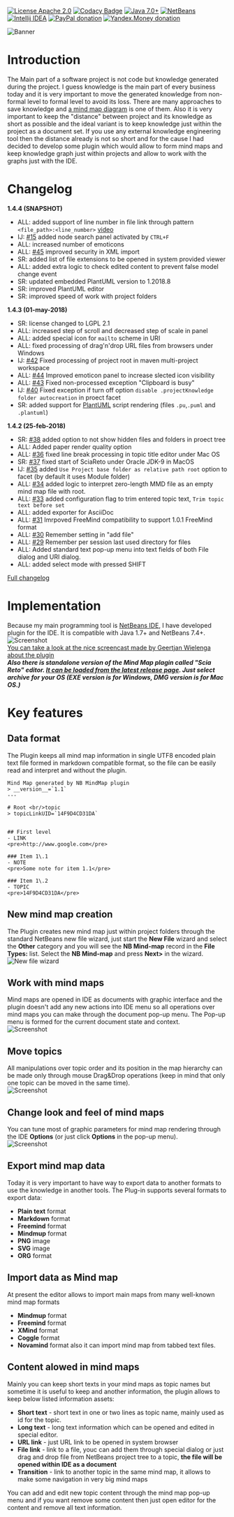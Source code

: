 [![License Apache 2.0](https://img.shields.io/badge/license-Apache%20License%202.0-green.svg)](http://www.apache.org/licenses/LICENSE-2.0)
[![Codacy Badge](https://api.codacy.com/project/badge/grade/6cec4cb9ac42419aa003a27597c3c357)](https://www.codacy.com/app/rrg4400/netbeans-mmd-plugin)
[![Java 7.0+](https://img.shields.io/badge/java-7.0%2b-green.svg)](http://www.oracle.com/technetwork/java/javase/downloads/index.html)
[![NetBeans](https://img.shields.io/badge/netbeans-8.0%2b-green.svg)](http://plugins.netbeans.org/plugin/60188/nb-mindmap-editor)
[![Intellij IDEA](https://img.shields.io/badge/idea-14.0.5%2b-green.svg)](https://plugins.jetbrains.com/plugin/8045)
[![PayPal donation](https://img.shields.io/badge/donation-PayPal-red.svg)](https://www.paypal.com/cgi-bin/webscr?cmd=_s-xclick&hosted_button_id=AHWJHJFBAWGL2)
[![Yandex.Money donation](https://img.shields.io/badge/donation-Я.деньги-yellow.svg)](http://yasobe.ru/na/iamoss)

![Banner](https://raw.githubusercontent.com/raydac/netbeans-mmd-plugin/master/misc/banner.png)  

# Introduction
The Main part of a software project is not code but knowledge generated during the project. I guess knowledge is the main part of every business today and it is very important to move the generated knowledge from non-formal level to formal level to avoid its loss. There are many approaches to save knowledge and [a mind map diagram](https://en.wikipedia.org/wiki/Mind_map) is one of them. Also it is very important to keep the "distance" between project and its knowledge as short as possible and the ideal variant is to keep knowledge just within the project as a document set. If you use any external knowledge engineering tool then the distance already is not so short and for the cause I had decided to develop some plugin which would allow to form mind maps and keep knowledge graph just within projects and allow to work with the graphs just with the IDE.  

# Changelog
__1.4.4 (SNAPSHOT)__
- ALL: added support of line number in file link through pattern `<file_path>:<line_number>` [video](https://twitter.com/IgorMaznitsa/status/1013153379122581504)
- IJ:  [#15](https://github.com/raydac/netbeans-mmd-plugin/issues/15) added node search panel activated by `CTRL+F`
- ALL: increased number of emoticons
- ALL: [#45](https://github.com/raydac/netbeans-mmd-plugin/issues/45) improved security in XML import
- SR:  added list of file extensions to be opened in system provided viewer
- ALL: added extra logic to check edited content to prevent false model change event
- SR:  updated embedded PlantUML version to 1.2018.8
- SR:  improved PlantUML editor
- SR:  improved speed of work with project folders

__1.4.3 (01-may-2018)__
- SR:  license changed to LGPL 2.1
- ALL: increased step of scroll and decreased step of scale in panel
- ALL: added special icon for `mailto` scheme in URI
- ALL: fixed processing of drag'n'drop URL files from browsers under Windows
- IJ:  [#42](https://github.com/raydac/netbeans-mmd-plugin/issues/42) Fixed processing of project root in maven multi-project workspace
- ALL: [#44](https://github.com/raydac/netbeans-mmd-plugin/issues/44) Improved emoticon panel to increase slected icon visibility 
- ALL: [#43](https://github.com/raydac/netbeans-mmd-plugin/issues/43) Fixed non-processed exception "Clipboard is busy"
- IJ:  [#40](https://github.com/raydac/netbeans-mmd-plugin/issues/40) Fixed exception if turn off option `disable .projectKnowledge folder autocreation` in proect facet
- SR:  added support for [PlantUML](http://plantuml.com/) script rendering (files `.pu`,`.puml` and `.plantuml`)

__1.4.2 (25-feb-2018)__
- SR:  [#38](https://github.com/raydac/netbeans-mmd-plugin/issues/38) added option to not show hidden files and folders in proect tree
- ALL: Added paper render quality option
- ALL: [#36](https://github.com/raydac/netbeans-mmd-plugin/issues/36) fixed line break processing in topic title editor under Mac OS
- SR:  [#37](https://github.com/raydac/netbeans-mmd-plugin/issues/37) fixed start of SciaReto under Oracle JDK-9 in MacOS
- IJ:  [#35](https://github.com/raydac/netbeans-mmd-plugin/issues/35) added `Use Project base folder as relative path root` option to facet (by default it uses Module folder)
- ALL: [#34](https://github.com/raydac/netbeans-mmd-plugin/issues/34) added logic to interpret zero-length MMD file as an empty mind map file with root.
- ALL: [#33](https://github.com/raydac/netbeans-mmd-plugin/issues/33) added configuration flag to trim entered topic text, `Trim topic text before set`
- ALL: added exporter for AsciiDoc
- ALL: [#31](https://github.com/raydac/netbeans-mmd-plugin/issues/31) Imrpoved FreeMind compatibility to support 1.0.1 FreeMind format
- ALL: [#30](https://github.com/raydac/netbeans-mmd-plugin/issues/30) Remember setting in "add file"
- ALL: [#29](https://github.com/raydac/netbeans-mmd-plugin/issues/29) Remember per session last used directory for files
- ALL: Added standard text pop-up menu into text fields of both File dialog and URI dialog.
- ALL: added select mode with pressed SHIFT

[Full changelog](https://github.com/raydac/netbeans-mmd-plugin/blob/master/changelog.txt)   

# Implementation
Because my main programming tool is [NetBeans IDE](https://netbeans.org/), I have developed plugin for the IDE. It is compatible with Java 1.7+ and NetBeans 7.4+.  
![Screenshot](https://raw.githubusercontent.com/raydac/netbeans-mmd-plugin/master/assets/screenshot1.png)  
[You can take a look at the nice screencast made by Geertjan Wielenga about the plugin](https://www.youtube.com/watch?v=7TUU25dsOfM)  
___Also there is standalone version of the Mind Map plagin called "Scia Reto" editor. [It can be loaded from the latest release page](https://github.com/raydac/netbeans-mmd-plugin/releases/latest). Just select archive for your OS (EXE version is for Windows, DMG version is for Mac OS.)___

# Key features
## Data format
The Plugin keeps all mind map information in single UTF8 encoded plain text file formed in markdown compatible format, so the file can be easily read and interpret and without the plugin.  

```
Mind Map generated by NB MindMap plugin   
> __version__=`1.1`
---

# Root <br/>topic
> topicLinkUID=`14F9D4CD31DA`


## First level
- LINK
<pre>http://www.google.com</pre>

### Item 1\.1
- NOTE
<pre>Some note for item 1.1</pre>

### Item 1\.2
- TOPIC
<pre>14F9D4CD31DA</pre>
```

## New mind map creation
The Plugin creates new mind map just within project folders through the standard NetBeans new file wizard, just start the **New File** wizard and select the **Other** category and you will see the **NB Mind-map** record in the **File Types:** list. Select the **NB Mind-map** and press **Next>** in the wizard.  
![New file wizard](https://raw.githubusercontent.com/raydac/netbeans-mmd-plugin/master/assets/newfiledialog.png)  

## Work with mind maps
Mind maps are opened in IDE as documents with graphic interface and the plugin doesn't add any new actions into IDE menu so all operations over mind maps you can make through the document pop-up menu. The Pop-up menu is formed for the current document state and context.  
![Screenshot](https://raw.githubusercontent.com/raydac/netbeans-mmd-plugin/master/assets/popup.png)  

## Move topics
All manipulations over topic order and its position in the map hierarchy can be made only through mouse Drag&Drop operations (keep in mind that only one topic can be moved in the same time).  
![Screenshot](https://raw.githubusercontent.com/raydac/netbeans-mmd-plugin/master/assets/dragdroptopic.png)  

## Change look and feel of mind maps
You can tune most of graphic parameters for mind map rendering through the IDE **Options** (or just click **Options** in the pop-up menu).  
![Screenshot](https://raw.githubusercontent.com/raydac/netbeans-mmd-plugin/master/assets/optionspanel.png)  

## Export mind map data
Today it is very important to have way to export data to another formats to use the knowledge in another tools. The Plug-in supports several formats to export data:  

-  __Plain text__ format
-  __Markdown__ format
-  __Freemind__ format
-  __Mindmup__ format
-  __PNG__ image
-  __SVG__ image
- __ORG__ format

## Import data as Mind map
At present the editor allows to import main maps from many well-known mind map formats
- __Mindmup__ format
- __Freemind__ format
- __XMind__ format
- __Coggle__ format
- __Novamind__ format
also it can import mind map from tabbed text files.

## Content alowed in mind maps
Mainly you can keep short texts in your mind maps as topic names but sometime it is useful to keep and another information, the plugin allows to keep below listed information assets:

-  __Short text__ - short text in one or two lines as topic name, mainly used as id for the topic.
-  __Long text__ - long text information which can be opened and edited in special editor.
-  __URL link__ - just URL link to be opened in system browser
-  __File link__ - link to a file, youc can add them through special dialog or just drag and drop file from NetBeans project tree to a topic, **the file will be opened within IDE as a document**
-  __Transition__ - link to another topic in the same mind map, it allows to make some navigation in very big mind maps

You can add and edit new topic content through the mind map pop-up menu and if you want remove some content then just open editor for the content and remove all text information.
